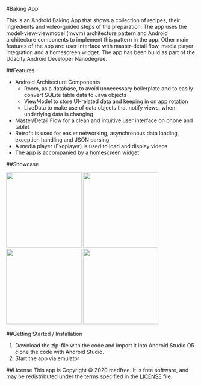 #Baking App

This is an Android Baking App that shows a collection of recipes, their ingredients and video-guided steps of the preparation. The app uses the model-view-viewmodel (mvvm) architecture pattern and Android architecture components to implement this pattern in the app. Other main features of the app are: user interface with master-detail flow, media player integration and a homescreen widget.
The app has been build as part of the Udacity Android Developer Nanodegree.

##Features

- Android Architecture Components
    - Room, as a database, to avoid unnecessary boilerplate and to easily convert SQLite table data to Java objects
    - ViewModel to store UI-related data and keeping in on app rotation
    - LiveData to make use of data objects that notify views, when underlying data is changing
- Master/Detail Flow for a clean and intuitive user interface on phone and tablet
- Retrofit is used for easier networking, asynchronous data loading, exception handling and JSON parsing
- A media player (Exoplayer) is used to load and display videos
- The app is accompanied by a homescreen widget

##Showcase

<img src=/screenshots/1.gif width="200">
<img src=/screenshots/2.gif width="200">
<img src=/screenshots/3.gif width="200">
<img src=/screenshots/4.gif width="200">

##Getting Started / Installation
1. Download the zip-file with the code and import it into Android Studio OR clone the code with Android Studio.
2. Start the app via emulator

##License
This app is Copyright © 2020 madfree. It is free software, and may be redistributed under the terms specified in the [LICENSE](/LICENSE) file.
